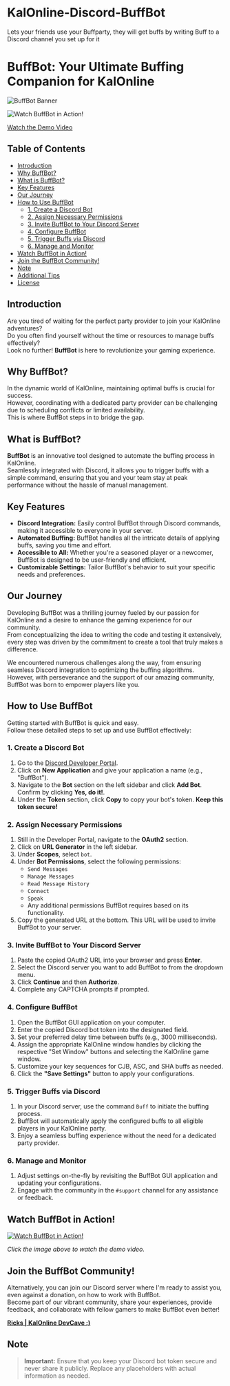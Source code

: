 # KalOnline-Discord-BuffBot
Lets your friends use your Buffparty, they will get buffs by writing Buff to a Discord channel you set up for it

# BuffBot: Your Ultimate Buffing Companion for KalOnline

![BuffBot Banner](https://www.example.com/banner-image.png) <!-- Replace with an actual banner image URL if available -->

![Watch BuffBot in Action!](https://img.youtube.com/vi/5-379Ov6yjU/0.jpg)

[Watch the Demo Video](https://www.youtube.com/watch?v=5-379Ov6yjU)

## Table of Contents

- [Introduction](#introduction)
- [Why BuffBot?](#why-buffbot)
- [What is BuffBot?](#what-is-buffbot)
- [Key Features](#key-features)
- [Our Journey](#our-journey)
- [How to Use BuffBot](#how-to-use-buffbot)
  - [1. Create a Discord Bot](#1-create-a-discord-bot)
  - [2. Assign Necessary Permissions](#2-assign-necessary-permissions)
  - [3. Invite BuffBot to Your Discord Server](#3-invite-buffbot-to-your-discord-server)
  - [4. Configure BuffBot](#4-configure-buffbot)
  - [5. Trigger Buffs via Discord](#5-trigger-buffs-via-discord)
  - [6. Manage and Monitor](#6-manage-and-monitor)
- [Watch BuffBot in Action!](#watch-buffbot-in-action)
- [Join the BuffBot Community!](#join-the-buffbot-community)
- [Note](#note)
- [Additional Tips](#additional-tips)
- [License](#license)

## Introduction

Are you tired of waiting for the perfect party provider to join your KalOnline adventures?  
Do you often find yourself without the time or resources to manage buffs effectively?  
Look no further! **BuffBot** is here to revolutionize your gaming experience.

## Why BuffBot?

In the dynamic world of KalOnline, maintaining optimal buffs is crucial for success.  
However, coordinating with a dedicated party provider can be challenging due to scheduling conflicts or limited availability.  
This is where BuffBot steps in to bridge the gap.

## What is BuffBot?

**BuffBot** is an innovative tool designed to automate the buffing process in KalOnline.  
Seamlessly integrated with Discord, it allows you to trigger buffs with a simple command, ensuring that you and your team stay at peak performance without the hassle of manual management.

## Key Features

- **Discord Integration:** Easily control BuffBot through Discord commands, making it accessible to everyone in your server.
- **Automated Buffing:** BuffBot handles all the intricate details of applying buffs, saving you time and effort.
- **Accessible to All:** Whether you're a seasoned player or a newcomer, BuffBot is designed to be user-friendly and efficient.
- **Customizable Settings:** Tailor BuffBot's behavior to suit your specific needs and preferences.

## Our Journey

Developing BuffBot was a thrilling journey fueled by our passion for KalOnline and a desire to enhance the gaming experience for our community.  
From conceptualizing the idea to writing the code and testing it extensively, every step was driven by the commitment to create a tool that truly makes a difference.

We encountered numerous challenges along the way, from ensuring seamless Discord integration to optimizing the buffing algorithms.  
However, with perseverance and the support of our amazing community, BuffBot was born to empower players like you.

## How to Use BuffBot

Getting started with BuffBot is quick and easy.  
Follow these detailed steps to set up and use BuffBot effectively:

### 1. Create a Discord Bot

1. Go to the [Discord Developer Portal](https://discord.com/developers/applications).
2. Click on **New Application** and give your application a name (e.g., "BuffBot").
3. Navigate to the **Bot** section on the left sidebar and click **Add Bot**. Confirm by clicking **Yes, do it!**.
4. Under the **Token** section, click **Copy** to copy your bot's token. **Keep this token secure!**

### 2. Assign Necessary Permissions

1. Still in the Developer Portal, navigate to the **OAuth2** section.
2. Click on **URL Generator** in the left sidebar.
3. Under **Scopes**, select `bot`.
4. Under **Bot Permissions**, select the following permissions:
   - `Send Messages`
   - `Manage Messages`
   - `Read Message History`
   - `Connect`
   - `Speak`
   - Any additional permissions BuffBot requires based on its functionality.
5. Copy the generated URL at the bottom. This URL will be used to invite BuffBot to your server.

### 3. Invite BuffBot to Your Discord Server

1. Paste the copied OAuth2 URL into your browser and press **Enter**.
2. Select the Discord server you want to add BuffBot to from the dropdown menu.
3. Click **Continue** and then **Authorize**.
4. Complete any CAPTCHA prompts if prompted.

### 4. Configure BuffBot

1. Open the BuffBot GUI application on your computer.
2. Enter the copied Discord bot token into the designated field.
3. Set your preferred delay time between buffs (e.g., 3000 milliseconds).
4. Assign the appropriate KalOnline window handles by clicking the respective "Set Window" buttons and selecting the KalOnline game window.
5. Customize your key sequences for CJB, ASC, and SHA buffs as needed.
6. Click the **"Save Settings"** button to apply your configurations.

### 5. Trigger Buffs via Discord

1. In your Discord server, use the command `Buff` to initiate the buffing process.
2. BuffBot will automatically apply the configured buffs to all eligible players in your KalOnline party.
3. Enjoy a seamless buffing experience without the need for a dedicated party provider.

### 6. Manage and Monitor

1. Adjust settings on-the-fly by revisiting the BuffBot GUI application and updating your configurations.
2. Engage with the community in the `#support` channel for any assistance or feedback.

## Watch BuffBot in Action!

[![Watch BuffBot in Action!](https://img.youtube.com/vi/5-379Ov6yjU/0.jpg)](https://www.youtube.com/watch?v=5-379Ov6yjU)

*Click the image above to watch the demo video.*

## Join the BuffBot Community!

Alternatively, you can join our Discord server where I'm ready to assist you, even against a donation, on how to work with BuffBot.  
Become part of our vibrant community, share your experiences, provide feedback, and collaborate with fellow gamers to make BuffBot even better!

[**Ricks | KalOnline DevCave :)**](https://discord.gg/VKgt2AUjPY)

## Note

> **Important:** Ensure that you keep your Discord bot token secure and never share it publicly. Replace any placeholders with actual information as needed.
